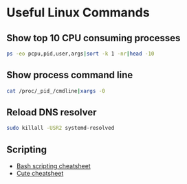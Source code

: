 # Useful Linux Commands

## Show top 10 CPU consuming processes

```sh
ps -eo pcpu,pid,user,args|sort -k 1 -nr|head -10
```

## Show process command line

```sh
cat /proc/_pid_/cmdline|xargs -0
```

## Reload DNS resolver

```sh
sudo killall -USR2 systemd-resolved
```

## Scripting

* [Bash scripting cheatsheet](https://devhints.io/bash)
* [Cute cheatsheet](https://pbs.twimg.com/media/FnBbebzaYAIkq1w?format=jpg&name=large)
